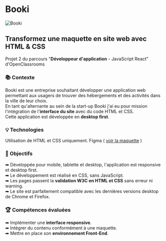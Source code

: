 # Booki
![Booki]([https://user.oc-static.com/upload/2022/06/22/16559016787093_Untitled%20design.png](https://user.oc-static.com/upload/2022/06/20/16557256333819_FR_1155_P3_Banner-Booki.png))

## Transformez une maquette en site web avec HTML & CSS

Projet 2 du parcours "**Développeur d'application** - JavaScript React" d'OpenClassrooms

### 📚 Contexte

Booki est une entreprise souhaitant développer une application web permettant aux usagers de trouver des hébergements et des activités dans la ville de leur choix. <br>
En tant qu'alternante au sein de la start-up Booki j'ai eu pour mission l'intégration de l'**interface du site** avec du code HTML et CSS. <br>
Cette application est développée en **desktop first**. <br>

### 💡 Technologies

Utilisation de HTML et CSS uniquement.
Figma ( [voir la maquette](<https://www.figma.com/file/a6wqEOrgDnqtcZPC1xQNFw/Maquettes-Booki-(desktop%2C-mobile%2C-tablette)-(Copy)?node-id=3%3A0&mode=dev>) )

### 🎯 Objectifs

➡ Développée pour mobile, tablette et desktop, l'application est responsive et desktop first. <br>
➡ Le développement est réalisé en CSS, sans JavaScript. <br>
➡ Les pages passent la **validation W3C en HTML et CSS** sans erreur ni warning. <br>
➡ Le site est parfaitement compatible avec les dernières versions desktop de Chrome et Firefox. <br>

### 🏆 Compétences évaluées

➡ Implémenter une **interface responsive**. <br>
➡ Intégrer du contenu conformément à une maquette. <br>
➡ Mettre en place son **environnement Front-End**. <br>
